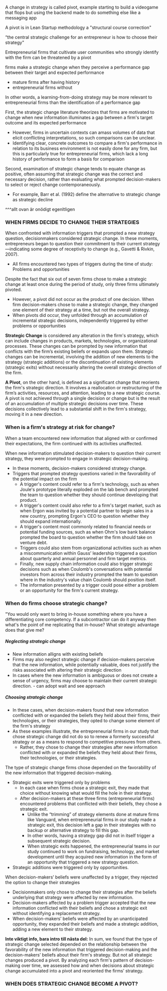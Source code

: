 A change in strategy is called pivot, example starting to build a videogame that flops but using the backend made to do something else like a messaging app

A pivot is in Lean Startup methodology a "structural course correction"

“the central strategic challenge for an entrepreneur is how to choose their strategy"

Entrepreneurial firms that cultivate user communities who strongly identify with the firm can be threatened by a pivot

firms make a strategic change when they perceive a performance gap between their target and expected performance
- mature firms after having history 
- entrepreneurial firms without

In other words, a learning-from-doing strategy may be more relevant to entrepreneurial firms than the identification of a performance gap


First, the strategic change literature theorizes that firms are motivated to change when new information illuminates a gap between a firm's target outcome and its expected performance
- However, firms in uncertain contexts can amass volumes of data that elicit conflicting interpretations, so such comparisons can be unclear.
- Identifying clear, concrete outcomes to compare a firm's performance in relation to its business environment is not easily done for any firm, but this is particularly true for entrepreneurial firms, which lack a long history of performance to form a basis for comparison

Second, examination of strategic change tends to equate change as positive, often assuming that strategic change was the correct and necessary decision, rather than evaluating what prompted decision-makers to select or reject change contemporaneously. 
- For example, Barr et al. (1992) define the alternative to strategic change as strategic decline

^^^allt ovan är onödigt egenltligen


### WHEN FIRMS DECIDE TO CHANGE THEIR STRATEGIES

When confronted with information triggers that prompted a new strategy question, decisionmakers considered strategic change. In these moments, entrepreneurs began to question their commitment to their current strategy—indicating some degree of receptivity to change (e.g., Gavetti & Rivkin, 2007). 
- All firms encountered two types of triggers during the time of study: Problems and opportunities

Despite the fact that six out of seven firms chose to make a strategic change at least once during the period of study, only three firms ultimately pivoted. 
- However, a pivot did not occur as the product of one decision. When firm decision-makers chose to make a strategic change, they changed one element of their strategy at a time, but not the overall strategy. 
- When pivots did occur, they unfolded through an accumulation of incremental strategic decisions, independently triggered by either problems or opportunities

**Strategic Change** is considered any alteration in the firm's strategy, which can include changes in products, markets, technologies, or organizational processes. These changes can be prompted by new information that conflicts with the firm’s existing beliefs or expands upon them. Strategic changes can be incremental, involving the addition of new elements to the strategy (strategic additions) or the discontinuation of existing elements (strategic exits) without necessarily altering the overall strategic direction of the firm.

**A Pivot**, on the other hand, is defined as a significant change that reorients the firm's strategic direction. It involves a reallocation or restructuring of the firm’s activities, resources, and attention, leading to a new strategic course. A pivot is not achieved through a single decision or change but is the result of an accumulation of multiple strategic decisions over time. These decisions collectively lead to a substantial shift in the firm's strategy, moving it in a new direction.


### When is a firm's strategy at risk for change?

When a team encountered new information that aligned with or confirmed their expectations, the firm continued with its activities unaffected. 

When new information stimulated decision-makers to question their current strategy, they were prompted to engage in strategic decision-making. 
- In these moments, decision-makers considered strategy change. 
- Triggers that prompted strategy questions varied in the favorability of the potential impact on the firm
	- A trigger's content could refer to a firm's technology, such as when Joule's prototype literally exploded on the lab bench and prompted the team to question whether they should continue developing that product. 
	- A trigger's content could also refer to a firm's target market, such as when Ergon was invited by a potential partner to begin sales in a new country, prompting Ergon's CEO to question whether they should expand internationally. 
	- A trigger's content most commonly related to financial needs or potential funding sources, such as when Ohm's low bank balance prompted the board to question whether the firm should take on venture debt. 
	- Triggers could also stem from organizational activities such as when a miscommunication within Gauss’ leadership triggered a question about quarterly and annual personnel and firm target metrics. 
	- Finally, new supply chain information could also trigger strategic decisions such as when Coulomb's conversations with potential investors from across their industry prompted the team to question where in the industry's value chain Coulomb should position itself.
	- The information presented by a trigger could pose either a problem or an opportunity for the firm's current strategy.


### When do firms choose strategic change?


"You would only want to bring in-house something where you have a differentiating core competency. If a subcontractor can do it anyway then what's the point of me replicating that in-house? What strategic advantage does that give me?

##### Neglecting strategic change
- New information alligns with existing beliefs
- Firms may also neglect strategic change if decision-makers perceive that the new information, while potentially valuable, does not justify the risks associated with altering their strategic direction
- In cases where the new information is ambiguous or does not create a sense of urgency, firms may choose to maintain their current strategic direction. - can adopt wait and see approach

##### Choosing strategic change
- In these cases, when decision-makers found that new information conflicted with or expanded the beliefs they held about their firms, their technologies, or their strategies, they opted to change some element of the firm's strategy
- As these examples illustrate, the entrepreneurial firms in our study that chose strategic change did not do so to renew a formerly successful strategy or as a means to respond to competitive pressures from others. 
	- Rather, they chose to change their strategies after new information conflicted with or expanded the beliefs they held about their firms, their technologies, or their strategies.



The type of strategic change firms chose depended on the favorability of the new information that triggered decision-making. 
- Strategic exits were triggered only by problems 
	- In each case when firms chose a strategic exit, they made that choice without knowing what would fill the hole in their strategy.
	- After decision-makers at these three firms (entrepreneurial firms) encountered problems that conflicted with their beliefs, they chose a strategic exit. 
		- Unlike the “trimming” of strategy elements done at mature firms like Vanguard, when entrepreneurial firms in our study made a strategic exit, this decision left a gap in their strategies with no backup or alternative strategy to fill this gap. 
		- In other words, having a strategy gap did not in itself trigger a subsequent strategic decision. 
		- When strategic exits happened, the entrepreneurial teams in our study continued to work on fundraising, technology, and market development until they acquired new information in the form of an opportunity that triggered a new strategy question.
- Strategic additions were triggered only by opportunities.


When decision-makers’ beliefs were unaffected by a trigger, they rejected the option to change their strategies
- Decisionmakers only chose to change their strategies after the beliefs underlying that strategy were affected by new information. 
- Decision-makers affected by a problem trigger accepted that the new information conflicted with their beliefs and chose a strategic exit without identifying a replacement strategy. 
- When decision-makers’ beliefs were affected by an unanticipated opportunity, they expanded their beliefs and made a strategic addition, adding a new element to their strategy.


**Inte viktigt info, bara intro till nästa del:** In sum, we found that the type of strategic change selected depended on the relationship between the favorability of the new information that triggered decision-making and the decision-makers’ beliefs about their firm's strategy. But not all strategic changes produced a pivot. By analyzing each firm's pattern of decision-making over time, we assessed how and when decisions about strategic change accumulated into a pivot and reoriented the firms’ strategy.
### WHEN DOES STRATEGIC CHANGE BECOME A PIVOT?
